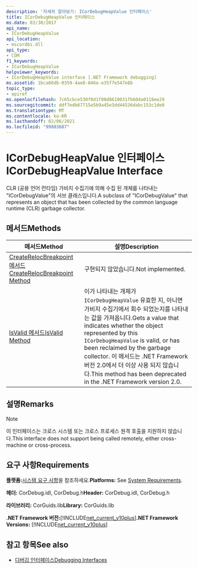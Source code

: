 ```yaml
---
description: '자세히 알아보기: ICorDebugHeapValue 인터페이스'
title: ICorDebugHeapValue 인터페이스
ms.date: 03/30/2017
api_name:
- ICorDebugHeapValue
api_location:
- mscordbi.dll
api_type:
- COM
f1_keywords:
- ICorDebugHeapValue
helpviewer_keywords:
- ICorDebugHeapValue interface [.NET Framework debugging]
ms.assetid: 1bca66db-0359-4ae8-846e-e35f7e547e8b
topic_type:
- apiref
ms.openlocfilehash: 7c65cbce530f0d1f00d8610031fb604a0118ee29
ms.sourcegitcommit: ddf7edb67715a5b9a45e3dd44536dabc153c1de0
ms.translationtype: MT
ms.contentlocale: ko-KR
ms.lasthandoff: 02/06/2021
ms.locfileid: "99803687"
---
```

# <a name="icordebugheapvalue-interface"></a><span data-ttu-id="85588-103">ICorDebugHeapValue 인터페이스</span><span class="sxs-lookup"><span data-stu-id="85588-103">ICorDebugHeapValue Interface</span></span>

<span data-ttu-id="85588-104">CLR (공용 언어 런타임) 가비지 수집기에 의해 수집 된 개체를 나타내는 "ICorDebugValue"의 서브 클래스입니다.</span><span class="sxs-lookup"><span data-stu-id="85588-104">A subclass of "ICorDebugValue" that represents an object that has been collected by the common language runtime (CLR) garbage collector.</span></span>  
  
## <a name="methods"></a><span data-ttu-id="85588-105">메서드</span><span class="sxs-lookup"><span data-stu-id="85588-105">Methods</span></span>  
  
|<span data-ttu-id="85588-106">메서드</span><span class="sxs-lookup"><span data-stu-id="85588-106">Method</span></span>|<span data-ttu-id="85588-107">설명</span><span class="sxs-lookup"><span data-stu-id="85588-107">Description</span></span>|  
|------------|-----------------|  
|[<span data-ttu-id="85588-108">CreateRelocBreakpoint 메서드</span><span class="sxs-lookup"><span data-stu-id="85588-108">CreateRelocBreakpoint Method</span></span>](icordebugheapvalue-createrelocbreakpoint-method.md)|<span data-ttu-id="85588-109">구현되지 않았습니다.</span><span class="sxs-lookup"><span data-stu-id="85588-109">Not implemented.</span></span>|  
|[<span data-ttu-id="85588-110">IsValid 메서드</span><span class="sxs-lookup"><span data-stu-id="85588-110">IsValid Method</span></span>](icordebugheapvalue-isvalid-method.md)|<span data-ttu-id="85588-111">이가 나타내는 개체가 `ICorDebugHeapValue` 유효한 지, 아니면 가비지 수집기에서 회수 되었는지를 나타내는 값을 가져옵니다.</span><span class="sxs-lookup"><span data-stu-id="85588-111">Gets a value that indicates whether the object represented by this `ICorDebugHeapValue` is valid, or has been reclaimed by the garbage collector.</span></span> <span data-ttu-id="85588-112">이 메서드는 .NET Framework 버전 2.0에서 더 이상 사용 되지 않습니다.</span><span class="sxs-lookup"><span data-stu-id="85588-112">This method has been deprecated in the .NET Framework version 2.0.</span></span>|  
  
## <a name="remarks"></a><span data-ttu-id="85588-113">설명</span><span class="sxs-lookup"><span data-stu-id="85588-113">Remarks</span></span>  
  
> [!NOTE]
> <span data-ttu-id="85588-114">이 인터페이스는 크로스 시스템 또는 크로스 프로세스 원격 호출을 지원하지 않습니다.</span><span class="sxs-lookup"><span data-stu-id="85588-114">This interface does not support being called remotely, either cross-machine or cross-process.</span></span>  
  
## <a name="requirements"></a><span data-ttu-id="85588-115">요구 사항</span><span class="sxs-lookup"><span data-stu-id="85588-115">Requirements</span></span>  

 <span data-ttu-id="85588-116">**플랫폼:**[시스템 요구 사항](../../get-started/system-requirements.md)을 참조하세요.</span><span class="sxs-lookup"><span data-stu-id="85588-116">**Platforms:** See [System Requirements](../../get-started/system-requirements.md).</span></span>  
  
 <span data-ttu-id="85588-117">**헤더:** CorDebug.idl, CorDebug.h</span><span class="sxs-lookup"><span data-stu-id="85588-117">**Header:** CorDebug.idl, CorDebug.h</span></span>  
  
 <span data-ttu-id="85588-118">**라이브러리:** CorGuids.lib</span><span class="sxs-lookup"><span data-stu-id="85588-118">**Library:** CorGuids.lib</span></span>  
  
 <span data-ttu-id="85588-119">**.NET Framework 버전:**[!INCLUDE[net_current_v10plus](../../../../includes/net-current-v10plus-md.md)]</span><span class="sxs-lookup"><span data-stu-id="85588-119">**.NET Framework Versions:** [!INCLUDE[net_current_v10plus](../../../../includes/net-current-v10plus-md.md)]</span></span>  
  
## <a name="see-also"></a><span data-ttu-id="85588-120">참고 항목</span><span class="sxs-lookup"><span data-stu-id="85588-120">See also</span></span>

- [<span data-ttu-id="85588-121">디버깅 인터페이스</span><span class="sxs-lookup"><span data-stu-id="85588-121">Debugging Interfaces</span></span>](debugging-interfaces.md)
